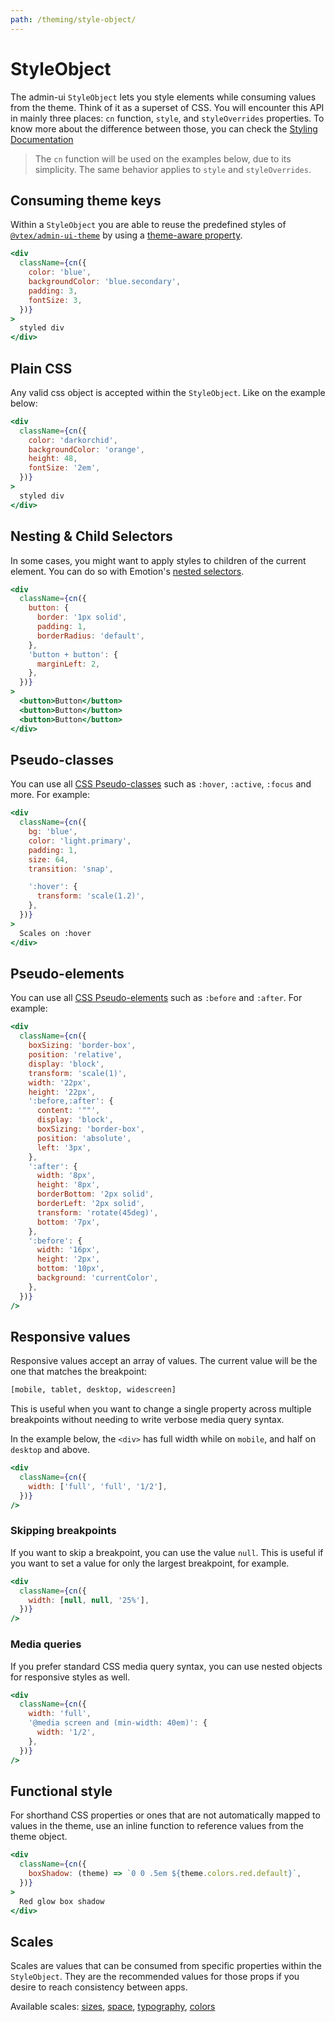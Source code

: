 ```yaml
---
path: /theming/style-object/
---
```


# StyleObject

The admin-ui `StyleObject` lets you style elements while consuming values from the theme. Think of it as a superset of CSS. You will encounter this API in mainly three places: `cn` function, `style`, and `styleOverrides` properties. To know more about the difference between those, you can check the [Styling Documentation](/docs/theming/styling/)

<blockquote palette="blue">

The `cn` function will be used on the examples below, due to its simplicity. The same behavior applies to `style` and `styleOverrides`.

</blockquote>

## Consuming theme keys

Within a `StyleObject` you are able to reuse the predefined styles of [`@vtex/admin-ui-theme`](https://www.npmjs.com/package/@vtex/admin-ui-theme) by using a [theme-aware property](/docs/theming/style-object/#theme-aware-properties).

```jsx
<div
  className={cn({
    color: 'blue',
    backgroundColor: 'blue.secondary',
    padding: 3,
    fontSize: 3,
  })}
>
  styled div
</div>
```

## Plain CSS

Any valid css object is accepted within the `StyleObject`. Like on the example below:

```jsx
<div
  className={cn({
    color: 'darkorchid',
    backgroundColor: 'orange',
    height: 48,
    fontSize: '2em',
  })}
>
  styled div
</div>
```

## Nesting & Child Selectors

In some cases, you might want to apply styles to children of the current element.
You can do so with Emotion's [nested selectors](https://emotion.sh/docs/nested).

```jsx
<div
  className={cn({
    button: {
      border: '1px solid',
      padding: 1,
      borderRadius: 'default',
    },
    'button + button': {
      marginLeft: 2,
    },
  })}
>
  <button>Button</button>
  <button>Button</button>
  <button>Button</button>
</div>
```

## Pseudo-classes

You can use all [CSS Pseudo-classes](https://developer.mozilla.org/en-US/docs/Web/CSS/Pseudo-classes) such as `:hover`, `:active`, `:focus` and more. For example:

```jsx
<div
  className={cn({
    bg: 'blue',
    color: 'light.primary',
    padding: 1,
    size: 64,
    transition: 'snap',

    ':hover': {
      transform: 'scale(1.2)',
    },
  })}
>
  Scales on :hover
</div>
```

## Pseudo-elements

You can use all [CSS Pseudo-elements](https://developer.mozilla.org/en-US/docs/Web/CSS/Pseudo-elements) such as `:before` and `:after`. For example:

```jsx
<div
  className={cn({
    boxSizing: 'border-box',
    position: 'relative',
    display: 'block',
    transform: 'scale(1)',
    width: '22px',
    height: '22px',
    ':before,:after': {
      content: '""',
      display: 'block',
      boxSizing: 'border-box',
      position: 'absolute',
      left: '3px',
    },
    ':after': {
      width: '8px',
      height: '8px',
      borderBottom: '2px solid',
      borderLeft: '2px solid',
      transform: 'rotate(45deg)',
      bottom: '7px',
    },
    ':before': {
      width: '16px',
      height: '2px',
      bottom: '10px',
      background: 'currentColor',
    },
  })}
/>
```

## Responsive values

Responsive values accept an array of values. The current value will be the one that matches the breakpoint:

```sh isStatic
[mobile, tablet, desktop, widescreen]
```

This is useful when you want to change a single property across multiple breakpoints without needing to write verbose media query syntax.

In the example below, the `<div>` has full width while on `mobile`, and half on `desktop` and above.

```jsx isStatic
<div
  className={cn({
    width: ['full', 'full', '1/2'],
  })}
/>
```

### Skipping breakpoints

If you want to skip a breakpoint, you can use the value `null`. This is useful if you want to set a value for only the largest breakpoint, for example.

```jsx isStatic
<div
  className={cn({
    width: [null, null, '25%'],
  })}
/>
```

### Media queries

If you prefer standard CSS media query syntax, you can use nested objects for responsive styles as well.

```jsx isStatic
<div
  className={cn({
    width: 'full',
    '@media screen and (min-width: 40em)': {
      width: '1/2',
    },
  })}
/>
```

## Functional style

For shorthand CSS properties or ones that are not automatically mapped to values in the theme, use an inline function to reference values from the theme object.

```jsx
<div
  className={cn({
    boxShadow: (theme) => `0 0 .5em ${theme.colors.red.default}`,
  })}
>
  Red glow box shadow
</div>
```

## Scales

Scales are values that can be consumed from specific properties within the `StyleObject`. They are the recommended values for those props if you desire to reach consistency between apps.

Available scales: [sizes](/theming/sizes/), [space](/theming/space/), [typography](/theming/typography/), [colors](/theming/colors/)
